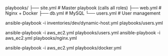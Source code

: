playbooks/
├── site.yml         # Master playbook (calls all roles)
├── web.yml          # Nginx + Docker
├── db.yml           # MySQL
└── users.yml        # User management

ansible-playbook -i inventories/dev/dynamic-host.yml playbooks/users.yml


ansible-playbook -i aws_ec2.yml playbooks/users.yml
ansible-playbook -i aws_ec2.yml playbooks/nginx.yml

ansible-playbook -i aws_ec2.yml playbooks/docker.yml

